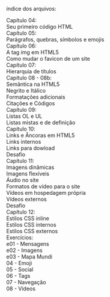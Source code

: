 índice dos arquivos:

Capítulo 04: <br />
    Seu primeiro código HTML <br />
Capítulo 05: <br />
    Parágrafos, quebras, símbolos e emojis <br />
Capítulo 06: <br />
    A tag img em HTML5 <br />
    Como mudar o favicon de um site <br />
Capítulo 07: <br />
    Hierarquia de títulos <br />
Capítulo 08 - 08b: <br />
    Semântica na HTML5 <br />
    Negrito e Itálico <br />
    Formatações adicionais <br />
    Citações e Códigos <br />
Capítulo 09: <br />
    Listas OL e UL <br />
    Listas mistas e de definição <br />
Capítulo 10: <br />
    Links e Âncoras em HTML5 <br />
    Links internos <br />
    Links para dowload <br />
    Desafio <br />
Capítulo 11: <br />
    Imagens dinâmicas <br />
    Imagens flexíveis <br />
    Áudio no site <br />
    Formatos de vídeo para o site <br />
    Vídeos em hospedagem própria <br />
    Vídeos externos <br />
    Desafio <br />
Capítulo 12: <br />
    Estilos CSS inline <br />
    Estilos CSS internos <br />
    Estilos CSS externos <br />
Exercícios: <br />
    e01 - Mensagens <br />
    e02 - Imagens <br />
    e03 - Mapa Mundi <br />
    04 - Emoji <br />
    05 - Social <br />
    06 - Tags <br />
    07 - Navegação <br />
    08 - Vídeos <br />